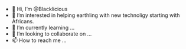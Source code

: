 - 👋 Hi, I’m @Blacklicious
- 👀 I’m interested in helping earthling with new technoligy starting with Africans.
- 🌱 I’m currently learning ...
- 💞️ I’m looking to collaborate on ...
- 📫 How to reach me ...

<!---
Blacklicious/Blacklicious is a ✨ special ✨ repository because its `README.md` (this file) appears on your GitHub profile.
You can click the Preview link to take a look at your changes.
--->
